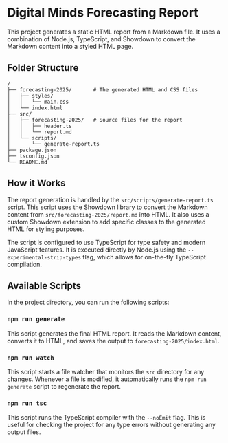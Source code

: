# Digital Minds Forecasting Report

This project generates a static HTML report from a Markdown file. It uses a combination of Node.js, TypeScript, and Showdown to convert the Markdown content into a styled HTML page.

## Folder Structure

```
/
├── forecasting-2025/       # The generated HTML and CSS files
│   ├── styles/
│   │   └── main.css
│   └── index.html
├── src/
│   ├── forecasting-2025/   # Source files for the report
│   │   ├── header.ts
│   │   └── report.md
│   └── scripts/
│       └── generate-report.ts
├── package.json
├── tsconfig.json
└── README.md
```

## How it Works

The report generation is handled by the `src/scripts/generate-report.ts` script. This script uses the Showdown library to convert the Markdown content from `src/forecasting-2025/report.md` into HTML. It also uses a custom Showdown extension to add specific classes to the generated HTML for styling purposes.

The script is configured to use TypeScript for type safety and modern JavaScript features. It is executed directly by Node.js using the `--experimental-strip-types` flag, which allows for on-the-fly TypeScript compilation.

## Available Scripts

In the project directory, you can run the following scripts:

### `npm run generate`

This script generates the final HTML report. It reads the Markdown content, converts it to HTML, and saves the output to `forecasting-2025/index.html`.

### `npm run watch`

This script starts a file watcher that monitors the `src` directory for any changes. Whenever a file is modified, it automatically runs the `npm run generate` script to regenerate the report.

### `npm run tsc`

This script runs the TypeScript compiler with the `--noEmit` flag. This is useful for checking the project for any type errors without generating any output files.
